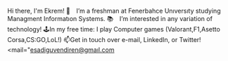 Hi there, I'm Ekrem!
🌱 I’m a freshman at Fenerbahce Unıversıty studying Managment Informatıon Systems.
📚 I’m interested in any variation of technology!
🕹️In my free time: I play Computer games (Valorant,F1,Asetto Corsa,CS:GO,LoL!)
📫Get in touch over e-mail, LinkedIn, or Twitter!
<mail="esadiguvendiren@gmaıl.com</a>
